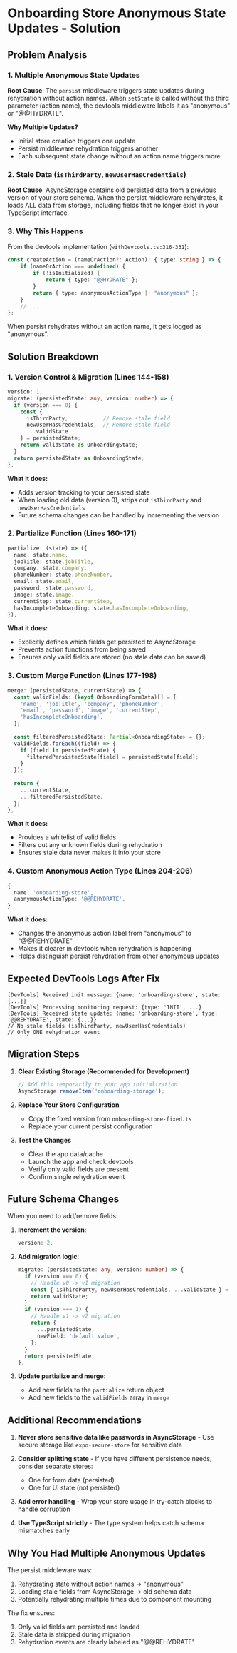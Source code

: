 # Onboarding Store Anonymous State Updates - Solution

## Problem Analysis

### 1. Multiple Anonymous State Updates
**Root Cause**: The `persist` middleware triggers state updates during rehydration without action names. When `setState` is called without the third parameter (action name), the devtools middleware labels it as "anonymous" or "@@HYDRATE".

**Why Multiple Updates?**
- Initial store creation triggers one update
- Persist middleware rehydration triggers another
- Each subsequent state change without an action name triggers more

### 2. Stale Data (`isThirdParty`, `newUserHasCredentials`)
**Root Cause**: AsyncStorage contains old persisted data from a previous version of your store schema. When the persist middleware rehydrates, it loads ALL data from storage, including fields that no longer exist in your TypeScript interface.

### 3. Why This Happens
From the devtools implementation (`withDevtools.ts:316-331`):
```typescript
const createAction = (nameOrAction?: Action): { type: string } => {
    if (nameOrAction === undefined) {
        if (!isInitialized) {
            return { type: "@@HYDRATE" };
        }
        return { type: anonymousActionType || "anonymous" };
    }
    // ...
};
```

When persist rehydrates without an action name, it gets logged as "anonymous".

## Solution Breakdown

### 1. **Version Control & Migration** (Lines 144-158)
```typescript
version: 1,
migrate: (persistedState: any, version: number) => {
  if (version === 0) {
    const {
      isThirdParty,           // Remove stale field
      newUserHasCredentials,  // Remove stale field
      ...validState
    } = persistedState;
    return validState as OnboardingState;
  }
  return persistedState as OnboardingState;
},
```

**What it does:**
- Adds version tracking to your persisted state
- When loading old data (version 0), strips out `isThirdParty` and `newUserHasCredentials`
- Future schema changes can be handled by incrementing the version

### 2. **Partialize Function** (Lines 160-171)
```typescript
partialize: (state) => ({
  name: state.name,
  jobTitle: state.jobTitle,
  company: state.company,
  phoneNumber: state.phoneNumber,
  email: state.email,
  password: state.password,
  image: state.image,
  currentStep: state.currentStep,
  hasIncompleteOnboarding: state.hasIncompleteOnboarding,
}),
```

**What it does:**
- Explicitly defines which fields get persisted to AsyncStorage
- Prevents action functions from being saved
- Ensures only valid fields are stored (no stale data can be saved)

### 3. **Custom Merge Function** (Lines 177-198)
```typescript
merge: (persistedState, currentState) => {
  const validFields: (keyof OnboardingFormData)[] = [
    'name', 'jobTitle', 'company', 'phoneNumber',
    'email', 'password', 'image', 'currentStep',
    'hasIncompleteOnboarding',
  ];
  
  const filteredPersistedState: Partial<OnboardingState> = {};
  validFields.forEach((field) => {
    if (field in persistedState) {
      filteredPersistedState[field] = persistedState[field];
    }
  });
  
  return {
    ...currentState,
    ...filteredPersistedState,
  };
},
```

**What it does:**
- Provides a whitelist of valid fields
- Filters out any unknown fields during rehydration
- Ensures stale data never makes it into your store

### 4. **Custom Anonymous Action Type** (Lines 204-206)
```typescript
{ 
  name: 'onboarding-store',
  anonymousActionType: '@@REHYDRATE',
}
```

**What it does:**
- Changes the anonymous action label from "anonymous" to "@@REHYDRATE"
- Makes it clearer in devtools when rehydration is happening
- Helps distinguish persist rehydration from other anonymous updates

## Expected DevTools Logs After Fix

```
[DevTools] Received init message: {name: 'onboarding-store', state: {...}}
[DevTools] Processing monitoring request: {type: 'INIT', ...}
[DevTools] Received state update: {name: 'onboarding-store', type: '@@REHYDRATE', state: {...}}
// No stale fields (isThirdParty, newUserHasCredentials)
// Only ONE rehydration event
```

## Migration Steps

1. **Clear Existing Storage (Recommended for Development)**
   ```typescript
   // Add this temporarily to your app initialization
   AsyncStorage.removeItem('onboarding-storage');
   ```

2. **Replace Your Store Configuration**
   - Copy the fixed version from `onboarding-store-fixed.ts`
   - Replace your current persist configuration

3. **Test the Changes**
   - Clear the app data/cache
   - Launch the app and check devtools
   - Verify only valid fields are present
   - Confirm single rehydration event

## Future Schema Changes

When you need to add/remove fields:

1. **Increment the version**:
   ```typescript
   version: 2,
   ```

2. **Add migration logic**:
   ```typescript
   migrate: (persistedState: any, version: number) => {
     if (version === 0) {
       // Handle v0 -> v1 migration
       const { isThirdParty, newUserHasCredentials, ...validState } = persistedState;
       return validState;
     }
     if (version === 1) {
       // Handle v1 -> v2 migration
       return {
         ...persistedState,
         newField: 'default value',
       };
     }
     return persistedState;
   },
   ```

3. **Update partialize and merge**:
   - Add new fields to the `partialize` return object
   - Add new fields to the `validFields` array in `merge`

## Additional Recommendations

1. **Never store sensitive data like passwords in AsyncStorage** - Use secure storage like `expo-secure-store` for sensitive data

2. **Consider splitting state** - If you have different persistence needs, consider separate stores:
   - One for form data (persisted)
   - One for UI state (not persisted)

3. **Add error handling** - Wrap your store usage in try-catch blocks to handle corruption

4. **Use TypeScript strictly** - The type system helps catch schema mismatches early

## Why You Had Multiple Anonymous Updates

The persist middleware was:
1. Rehydrating state without action names → "anonymous" 
2. Loading stale fields from AsyncStorage → old schema data
3. Potentially rehydrating multiple times due to component mounting

The fix ensures:
1. Only valid fields are persisted and loaded
2. Stale data is stripped during migration
3. Rehydration events are clearly labeled as "@@REHYDRATE"
